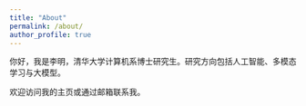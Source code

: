 ```yaml
---
title: "About"
permalink: /about/
author_profile: true
---
```


你好，我是李明，清华大学计算机系博士研究生。研究方向包括人工智能、多模态学习与大模型。

欢迎访问我的主页或通过邮箱联系我。
